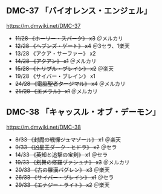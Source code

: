 ## DMC-37 「バイオレンス・エンジェル」
https://m.dmwiki.net/DMC-37

- ~~11/28 《ホーリー・スパーク》 x3~~ ＠メルカリ
- ~~12/28 《ヘブンズ・ゲート》 x4~~ ＠3セラ、1楽天
- 13/28 《アクア・サーファー》 x2
- ~~14/28 《アクアン》 x1~~ ＠メルカリ
- ~~15/28 《トリプル・ブレイン》 x2~~ ＠楽天
- 19/28 《サイバー・ブレイン》 x1
- ~~24/28 《電脳聖者タージマル》 x4~~ ＠メルカリ
- ~~25/28 《エメラル》 x1~~ ＠メルカリ


## DMC-38 「キャッスル・オブ・デーモン」
https://m.dmwiki.net/DMC-38

- ~~8/33 《封魔の戦慄ジュマゾール》 x1~~ ＠楽天
- ~~9/33 《凶星王ダーク・ヒドラ》 x2~~ ＠セラ
- ~~14/33 《英知と追撃の宝剣》 x1~~ ＠セラ
- ~~19/33 《剣舞の修羅ヴァシュナ》 x3~~ ＠メルカリ
- ~~20/33 《古の羅漢バグレン》 x3~~ ＠楽天
- ~~26/33 《サイバー・ブレイン》 x1~~ ＠セラ
- ~~29/33 《エナジー・ライト》 x2~~ ＠楽天

